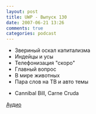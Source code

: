 ```yaml
---
layout: post
title: UWP - Выпуск 130
date: 2007-06-21 13:26
comments: true
categories: podcast
---
```


- Звериный оскал капитализма
- Индейцы и усы
- Телефонизация "скоро"
- Главный вопрос
- В мире животных
- Пара слов на ТВ и авто темы


* Cannibal Bill, Carne Cruda


[Аудио](https://podcast.umputun.com/media/ump_podcast130.mp3)
<audio src="https://podcast.umputun.com/media/ump_podcast130.mp3" preload="none">

